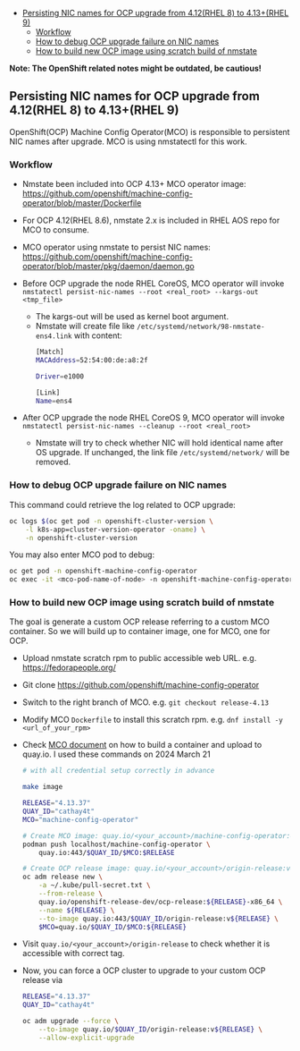 <!-- vim-markdown-toc GFM -->

* [Persisting NIC names for OCP upgrade from 4.12(RHEL 8) to 4.13+(RHEL 9)](#persisting-nic-names-for-ocp-upgrade-from-412rhel-8-to-413rhel-9)
    * [Workflow](#workflow)
    * [How to debug OCP upgrade failure on NIC names](#how-to-debug-ocp-upgrade-failure-on-nic-names)
    * [How to build new OCP image using scratch build of nmstate](#how-to-build-new-ocp-image-using-scratch-build-of-nmstate)

<!-- vim-markdown-toc -->

**Note: The OpenShift related notes might be outdated, be cautious!**

## Persisting NIC names for OCP upgrade from 4.12(RHEL 8) to 4.13+(RHEL 9)

OpenShift(OCP) Machine Config Operator(MCO) is responsible to persistent NIC
names after upgrade. MCO is using nmstatectl for this work.

### Workflow

 * Nmstate been included into OCP 4.13+ MCO operator image:
    https://github.com/openshift/machine-config-operator/blob/master/Dockerfile

 * For OCP 4.12(RHEL 8.6), nmstate 2.x is included in RHEL AOS repo for MCO
   to consume.

 * MCO operator using nmstate to persist NIC names:
    https://github.com/openshift/machine-config-operator/blob/master/pkg/daemon/daemon.go

 * Before OCP upgrade the node RHEL CoreOS, MCO operator will invoke
   `nmstatectl persist-nic-names --root <real_root> --kargs-out <tmp_file>`
    * The kargs-out will be used as kernel boot argument.
    * Nmstate will create file like `/etc/systemd/network/98-nmstate-ens4.link`
      with content:
      ```bash
      [Match]
      MACAddress=52:54:00:de:a8:2f

      Driver=e1000

      [Link]
      Name=ens4
      ```

 * After OCP upgrade the node RHEL CoreOS 9, MCO operator will invoke
   `nmstatectl persist-nic-names --cleanup --root <real_root>`
    * Nmstate will try to check whether NIC will hold identical name
      after OS upgrade. If unchanged, the link file `/etc/systemd/network/`
      will be removed.

### How to debug OCP upgrade failure on NIC names

This command could retrieve the log related to OCP upgrade:

```bash
oc logs $(oc get pod -n openshift-cluster-version \
    -l k8s-app=cluster-version-operator -oname) \
    -n openshift-cluster-version
```

You may also enter MCO pod to debug:

```bash
oc get pod -n openshift-machine-config-operator
oc exec -it <mco-pod-name-of-node> -n openshift-machine-config-operator -- bash
```

### How to build new OCP image using scratch build of nmstate

The goal is generate a custom OCP release referring to a custom MCO container.
So we will build up to container image, one for MCO, one for OCP.

* Upload nmstate scratch rpm to public accessible web URL. e.g.
  https://fedorapeople.org/

* Git clone https://github.com/openshift/machine-config-operator

* Switch to the right branch of MCO. e.g. `git checkout release-4.13`
* Modify MCO `Dockerfile` to install this scratch rpm. e.g.
  `dnf install -y <url_of_your_rpm>`

* Check [MCO document][mco_hack_doc] on how to build a container and upload to
  quay.io. I used these commands on 2024 March 21
    ```bash
    # with all credential setup correctly in advance

    make image

    RELEASE="4.13.37"
    QUAY_ID="cathay4t"
    MCO="machine-config-operator"

    # Create MCO image: quay.io/<your_account>/machine-config-operator:4.13.37
    podman push localhost/machine-config-operator \
        quay.io:443/$QUAY_ID/$MCO:$RELEASE

    # Create OCP release image: quay.io/<your_account>/origin-release:v4.13.37
    oc adm release new \
        -a ~/.kube/pull-secret.txt \
        --from-release \
        quay.io/openshift-release-dev/ocp-release:${RELEASE}-x86_64 \
        --name ${RELEASE} \
        --to-image quay.io:443/$QUAY_ID/origin-release:v${RELEASE} \
        $MCO=quay.io/$QUAY_ID/$MCO:${RELEASE}
    ```

 * Visit `quay.io/<your_account>/origin-release` to check whether it is
   accessible with correct tag.

 * Now, you can force a OCP cluster to upgrade to your custom OCP release via
    ```bash
    RELEASE="4.13.37"
    QUAY_ID="cathay4t"

    oc adm upgrade --force \
        --to-image quay.io/$QUAY_ID/origin-release:v${RELEASE} \
        --allow-explicit-upgrade
    ```

[mco_hack_doc]: https://github.com/openshift/machine-config-operator/blob/master/docs/HACKING.md
